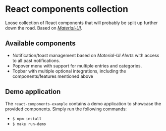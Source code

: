 # React components collection

Loose collection of React components that will probably be split up further
down the road. Based on [_Material-UI_](https://material-ui.com).

## Available components

- Notification/toast management based on _Material-UI Alerts_ with
  access to all past notifications.
- Popover menu with support for multiple entries and categories.
- Topbar with multiple optional integrations, including the components/features
  mentioned above

## Demo application

The `react-components-example` contains a demo application to showcase the
provided components. Simply run the following commands:

- `$ npm install`
- `$ make run-demo`
